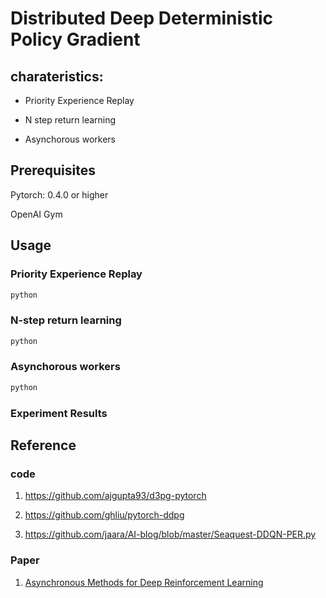# Distributed Deep Deterministic Policy Gradient 

## charateristics:

+ Priority Experience Replay

+ N step return learning 

+ Asynchorous workers

## Prerequisites

Pytorch: 0.4.0 or higher

OpenAI Gym


## Usage

### Priority Experience Replay

```Python
python 
```


### N-step return learning

```Python
python 
```

### Asynchorous workers

```Python
python 
```


### Experiment Results


## Reference

### code

1. https://github.com/ajgupta93/d3pg-pytorch

2. https://github.com/ghliu/pytorch-ddpg

3. https://github.com/jaara/AI-blog/blob/master/Seaquest-DDQN-PER.py

### Paper 

1. [Asynchronous Methods for Deep Reinforcement Learning](https://arxiv.org/abs/1602.01783)


